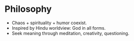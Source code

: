 # Philosophy
- Chaos + spirituality + humor coexist.
- Inspired by Hindu worldview: God in all forms.
- Seek meaning through meditation, creativity, questioning.

